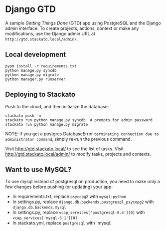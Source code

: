 # Django GTD

A sample *Getting Things Done* (GTD) app using PostgreSQL and the Django admin
interface. To create projects, actions, context or make any modifications, use
the Django admin URL at ``http://gtd.stackato.local/admin/``.

## Local development

    pypm install -r requirements.txt
    python manage.py syncdb
    python manage.py migrate
    python manager.py runserver

## Deploying to Stackato

Push to the cloud, and then initialize the database:

    stackato push -n
    stackato run python manage.py syncdb  # prompts for admin password
    stackato run python manage.py migrate

NOTE: if you get a postgres DatabaseError ``terminating connection due
to administrator command``, simply re-run the previous command.
    
Visit http://gtd.stackato.local/ to see the list of tasks. Visit http://gtd.stackato.local/admin/ to modify tasks, projects and contexts.
 
## Want to use MySQL?

To use mysql instead of postgresql on production, you need to make only a few
changes before pushing (or updating) your app:

  * In requirements.txt, replace `psycopg2` with `mysql-python`
  * In settings.py, replace `django.db.backends.postgresql_psycopg2` with
    `django.db.backends.mysql`
  * In settings.py, replace `vcap_services['postgresql-8.4'][0]` with
    `vcap_services['mysql-5.1'][0]`
  * In stackato.yml, replace `postgresql` with `mysql.
